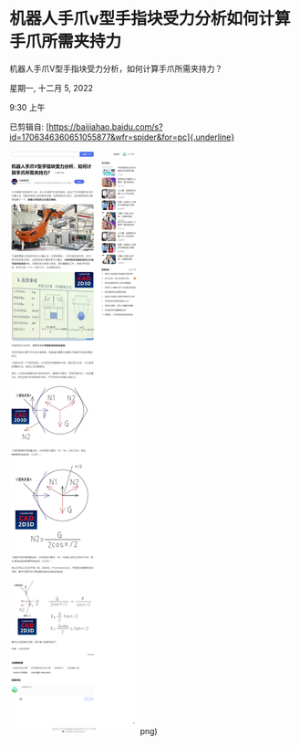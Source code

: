# 机器人手爪v型手指块受力分析如何计算手爪所需夹持力

机器人手爪V型手指块受力分析，如何计算手爪所需夹持力？

星期一, 十二月 5, 2022

9:30 上午

已剪辑自: [https://baijiahao.baidu.com/s?id=1706346360651055877&wfr=spider&for=pc]{.underline}

![](../../../assets/017_机器人手爪V型手指块受力分析，如何计算手爪所需夹持力？_000.png) 
png)
